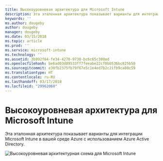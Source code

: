 ```yaml
---
title: Высокоуровневая архитектура для Microsoft Intune
description: Эта эталонная архитектура показывает варианты для интеграции Microsoft Intune в вашей среде Azure с использованием Azure Active Directory.
keywords: ''
ms.author: dougeby
author: dougeby
manager: dougeby
ms.date: 03/15/2018
ms.topic: article
ms.prod: ''
ms.service: microsoft-intune
ms.technology: ''
ms.assetid: 3b992f64-fe34-4270-9730-bc6c65c308ed
ms.openlocfilehash: be6ad03d09533ff7feeabe22cf0bb536bc825b50
ms.sourcegitcommit: e30fb2375fb79f67e5c1e4ed7b2c21fb9ca80c59
ms.translationtype: HT
ms.contentlocale: ru-RU
ms.lasthandoff: 03/17/2018
ms.locfileid: "29962060"
---
```

# <a name="high-level-architecture-for-microsoft-intune"></a>Высокоуровневая архитектура для Microsoft Intune
Эта эталонная архитектура показывает варианты для интеграции Microsoft Intune в вашей среде Azure с использованием Azure Active Directory.  
 
![Высокоуровневая архитектурная схема для Microsoft Intune](/intune/media/intunearchitecture.svg)
